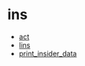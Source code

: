 # ins

- [act](/sdk/reference/stocks/ins/act)
- [lins](/sdk/reference/stocks/ins/lins)
- [print_insider_data](/sdk/reference/stocks/ins/print_insider_data)

